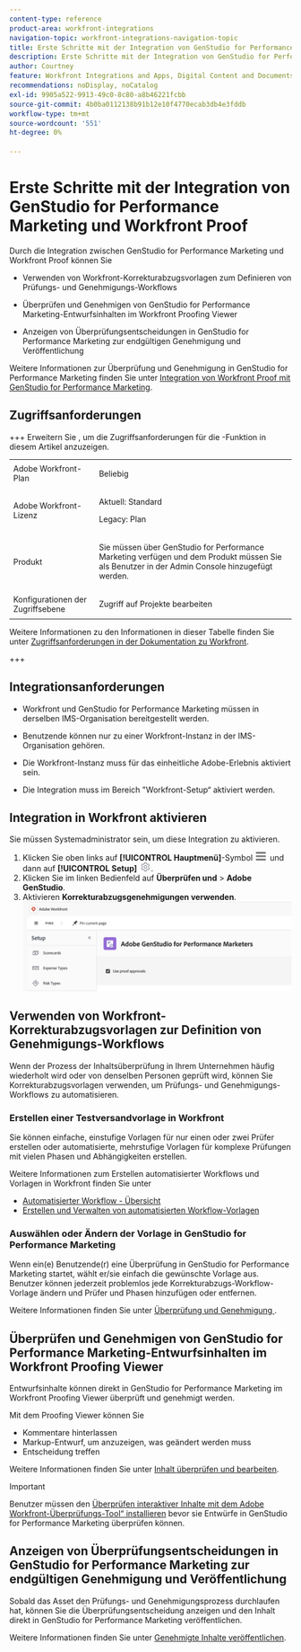 ```yaml
---
content-type: reference
product-area: workfront-integrations
navigation-topic: workfront-integrations-navigation-topic
title: Erste Schritte mit der Integration von GenStudio for Performance Marketing und Workfront Proof
description: Erste Schritte mit der Integration von GenStudio for Performance Marketing und Workfront Proof
author: Courtney
feature: Workfront Integrations and Apps, Digital Content and Documents
recommendations: noDisplay, noCatalog
exl-id: 9905a522-9913-49c0-8c80-a8b46221fcbb
source-git-commit: 4b0ba0112138b91b12e10f4770ecab3db4e3fddb
workflow-type: tm+mt
source-wordcount: '551'
ht-degree: 0%

---
```


# Erste Schritte mit der Integration von GenStudio for Performance Marketing und Workfront Proof

Durch die Integration zwischen GenStudio for Performance Marketing und Workfront Proof können Sie

* Verwenden von Workfront-Korrekturabzugsvorlagen zum Definieren von Prüfungs- und Genehmigungs-Workflows

* Überprüfen und Genehmigen von GenStudio for Performance Marketing-Entwurfsinhalten im Workfront Proofing Viewer

* Anzeigen von Überprüfungsentscheidungen in GenStudio for Performance Marketing zur endgültigen Genehmigung und Veröffentlichung

Weitere Informationen zur Überprüfung und Genehmigung in GenStudio for Performance Marketing finden Sie unter [Integration von Workfront Proof mit GenStudio for Performance Marketing](https://experienceleague.adobe.com/en/docs/genstudio-for-performance-marketing/user-guide/approve/proof-integration).


## Zugriffsanforderungen

+++ Erweitern Sie , um die Zugriffsanforderungen für die -Funktion in diesem Artikel anzuzeigen.

<table style="table-layout:auto"> 
 <col> 
 <col> 
 <tbody> 
 <tr> 
   <td role="rowheader">Adobe Workfront-Plan</td> 
   <td> 
   <p>Beliebig</p> 
   </td> 
  </tr> 
  <tr> 
   <td role="rowheader">Adobe Workfront-Lizenz</td> 
   <td> 
   <p>Aktuell: Standard </p> 
   <p>Legacy: Plan </p></td> 
  </tr> 
  <tr> 
   <td role="rowheader">Produkt</td> 
   <td> 
   <p> Sie müssen über GenStudio for Performance Marketing verfügen und dem Produkt müssen Sie als Benutzer in der Admin Console hinzugefügt werden. </p> </td> 
  </tr> 
  <tr> 
   <td role="rowheader">Konfigurationen der Zugriffsebene</td> 
   <td> <p>Zugriff auf Projekte bearbeiten</p> </td> 
  </tr> 
 </tbody> 
</table>

Weitere Informationen zu den Informationen in dieser Tabelle finden Sie unter [Zugriffsanforderungen in der Dokumentation zu Workfront](/help/quicksilver/administration-and-setup/add-users/access-levels-and-object-permissions/access-level-requirements-in-documentation.md).

+++


## Integrationsanforderungen

* Workfront und GenStudio for Performance Marketing müssen in derselben IMS-Organisation bereitgestellt werden.

* Benutzende können nur zu einer Workfront-Instanz in der IMS-Organisation gehören.

* Die Workfront-Instanz muss für das einheitliche Adobe-Erlebnis aktiviert sein.

* Die Integration muss im Bereich &quot;Workfront-Setup“ aktiviert werden.


## Integration in Workfront aktivieren

Sie müssen Systemadministrator sein, um diese Integration zu aktivieren.

1. Klicken Sie oben links auf **[!UICONTROL Hauptmenü]**-Symbol ![Hauptmenü](/help/_includes/assets/main-menu-icon-left-nav.png) und dann auf **[!UICONTROL Setup]** ![Setup-Symbol](/help/_includes/assets/gear-icon-setup.png).
1. Klicken Sie im linken Bedienfeld auf **Überprüfen und** > **Adobe GenStudio**.
1. Aktivieren **Korrekturabzugsgenehmigungen verwenden**.
   ![Aktivieren des Proofings für die GenStudio-Einstellung](assets/enable-proofing-gs.png)

## Verwenden von Workfront-Korrekturabzugsvorlagen zur Definition von Genehmigungs-Workflows

Wenn der Prozess der Inhaltsüberprüfung in Ihrem Unternehmen häufig wiederholt wird oder von denselben Personen geprüft wird, können Sie Korrekturabzugsvorlagen verwenden, um Prüfungs- und Genehmigungs-Workflows zu automatisieren.

### Erstellen einer Testversandvorlage in Workfront

Sie können einfache, einstufige Vorlagen für nur einen oder zwei Prüfer erstellen oder automatisierte, mehrstufige Vorlagen für komplexe Prüfungen mit vielen Phasen und Abhängigkeiten erstellen.

Weitere Informationen zum Erstellen automatisierter Workflows und Vorlagen in Workfront finden Sie unter

* [Automatisierter Workflow - Übersicht](/help/quicksilver/review-and-approve-work/proofing/proofing-overview/automated-workflow.md)
* [Erstellen und Verwalten von automatisierten Workflow-Vorlagen](/help/quicksilver/administration-and-setup/manage-workfront/configure-proofing/create-manage-automated-workflow-templates.md)

### Auswählen oder Ändern der Vorlage in GenStudio for Performance Marketing

Wenn ein(e) Benutzende(r) eine Überprüfung in GenStudio for Performance Marketing startet, wählt er/sie einfach die gewünschte Vorlage aus. Benutzer können jederzeit problemlos jede Korrekturabzugs-Workflow-Vorlage ändern und Prüfer und Phasen hinzufügen oder entfernen.

Weitere Informationen finden Sie unter [Überprüfung und Genehmigung ](https://experienceleague.adobe.com/de/docs/genstudio-for-performance-marketing/user-guide/approve/request-review).

## Überprüfen und Genehmigen von GenStudio for Performance Marketing-Entwurfsinhalten im Workfront Proofing Viewer

Entwurfsinhalte können direkt in GenStudio for Performance Marketing im Workfront Proofing Viewer überprüft und genehmigt werden.

Mit dem Proofing Viewer können Sie

* Kommentare hinterlassen
* Markup-Entwurf, um anzuzeigen, was geändert werden muss
* Entscheidung treffen

Weitere Informationen finden Sie unter [Inhalt überprüfen und bearbeiten](https://experienceleague.adobe.com/de/docs/genstudio-for-performance-marketing/user-guide/approve/review-and-edit).


>[!IMPORTANT]
>
>Benutzer müssen den [Überprüfen interaktiver Inhalte mit dem Adobe Workfront-Überprüfungs-Tool“ installieren](/help/quicksilver/review-and-approve-work/proofing/reviewing-proofs-within-workfront/review-a-proof/review-proof-in-web-viewer-extension.md) bevor sie Entwürfe in GenStudio for Performance Marketing überprüfen können.


## Anzeigen von Überprüfungsentscheidungen in GenStudio for Performance Marketing zur endgültigen Genehmigung und Veröffentlichung

Sobald das Asset den Prüfungs- und Genehmigungsprozess durchlaufen hat, können Sie die Überprüfungsentscheidung anzeigen und den Inhalt direkt in GenStudio for Performance Marketing veröffentlichen.

Weitere Informationen finden Sie unter [Genehmigte Inhalte veröffentlichen](https://experienceleague.adobe.com/de/docs/genstudio-for-performance-marketing/user-guide/approve/publish-content).
